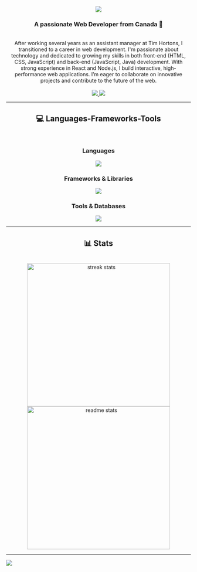 <h1 align="center">
    <img src="https://readme-typing-svg.herokuapp.com/?font=Righteous&size=35&center=true&vCenter=true&width=500&height=70&duration=4000&lines=Hi+There!+👋;+I'm+Derek+Boucher!;" />
</h1>

<h3 align="center">A passionate Web Developer from Canada 🍁</h3>

<br/>

<div align="center">
  After working several years as an assistant manager at Tim Hortons, I transitioned to a career in web development. I'm passionate about technology and dedicated to growing my skills in both front-end (HTML, CSS, JavaScript) and back-end (JavaScript, Java) development. With strong experience in React and Node.js, I build interactive, high-performance web            applications. I’m eager to collaborate on innovative projects and contribute to the future of the web.
</div>

<br/>

<div align="center"> 
  <a href="mailto:derekboucher2000@gmail.com">
    <img src="https://img.shields.io/badge/Gmail-333333?style=for-the-badge&logo=gmail&logoColor=red" />
  </a>
  <a href="https://linkedin.com/in/derek-boucher" target="_blank">
    <img src="https://img.shields.io/badge/LinkedIn-0077B5?style=for-the-badge&logo=linkedin&logoColor=white" target="_blank" />
  </a>
</div>

<hr/>

<h2 align="center">💻 Languages-Frameworks-Tools</h2>
<br/>

<div align="center">
    <h3>Languages</h3>
    <img src="https://skillicons.dev/icons?i=html,css,javascript,typescript,java" />
</div>

<div align="center">
    <h3>Frameworks & Libraries</h3>
    <img src="https://skillicons.dev/icons?i=react,express,nodejs,spring,bootstrap" />
</div>

<div align="center">
    <h3>Tools & Databases</h3>
    <img src="https://skillicons.dev/icons?i=vscode,git,github,mongodb,mysql" />
</div>

<hr/>

<h2 align="center">📊 Stats</h2>
<br>
<div align=center>
  <img width=390 src="https://github-readme-streak-stats-salesp07.vercel.app/?user=Derek-Boucher&count_private=true&theme=react&border_radius=10" alt="streak stats"/>
  <img width=390 src="https://github-readme-stats-salesp07.vercel.app/api?username=Derek-Boucher&count_private=true&show_icons=true&theme=react&rank_icon=github&border_radius=10" alt="readme stats" />
</div>

<hr/>

![](https://visitcount.itsvg.in/api?id=Derek-Boucher&icon=0&color=0)
